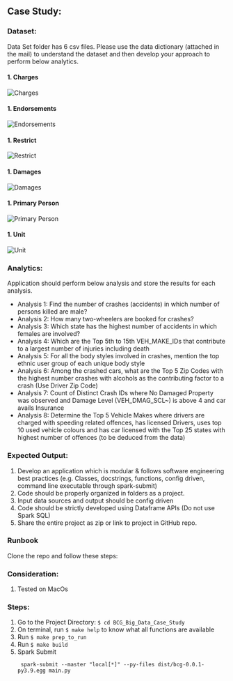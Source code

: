 ## Case Study:
### Dataset:
Data Set folder has 6 csv files. Please use the data dictionary (attached in the mail) to understand the dataset and then develop your approach to perform below analytics.
#### 1. Charges
![Charges](Images/img.png)
#### 1. Endorsements
![Endorsements](Images/img_1.png)
#### 1. Restrict
![Restrict](Images/img_2.png)
#### 1. Damages
![Damages](Images/img_3.png)
#### 1. Primary Person
![Primary Person](Images/img_4.png)
#### 1. Unit
![Unit](Images/img_5.png)

### Analytics: 
Application should perform below analysis and store the results for each analysis.
* Analysis 1: Find the number of crashes (accidents) in which number of persons killed are male?
* Analysis 2: How many two-wheelers are booked for crashes? 
* Analysis 3: Which state has the highest number of accidents in which females are involved? 
* Analysis 4: Which are the Top 5th to 15th VEH_MAKE_IDs that contribute to a largest number of injuries including death
* Analysis 5: For all the body styles involved in crashes, mention the top ethnic user group of each unique body style  
* Analysis 6: Among the crashed cars, what are the Top 5 Zip Codes with the highest number crashes with alcohols as the contributing factor to a crash (Use Driver Zip Code)
* Analysis 7: Count of Distinct Crash IDs where No Damaged Property was observed and Damage Level (VEH_DMAG_SCL~) is above 4 and car avails Insurance
* Analysis 8: Determine the Top 5 Vehicle Makes where drivers are charged with speeding related offences, has licensed Drivers, uses top 10 used vehicle colours and has car licensed with the Top 25 states with highest number of offences (to be deduced from the data)

### Expected Output:
1. Develop an application which is modular & follows software engineering best practices (e.g. Classes, docstrings, functions, config driven, command line executable through spark-submit)
2. Code should be properly organized in folders as a project.
3. Input data sources and output should be config driven
4. Code should be strictly developed using Dataframe APIs (Do not use Spark SQL)
5. Share the entire project as zip or link to project in GitHub repo.

### Runbook
Clone the repo and follow these steps:
### Consideration:
1. Tested on MacOs

### Steps:
1. Go to the Project Directory: `$ cd BCG_Big_Data_Case_Study`
2. On terminal, run `$ make help` to know what all functions are available
3. Run `$ make prep_to_run`
3. Run `$ make build`
4. Spark Submit
   ```commandline
    spark-submit --master "local[*]" --py-files dist/bcg-0.0.1-py3.9.egg main.py
   ```
